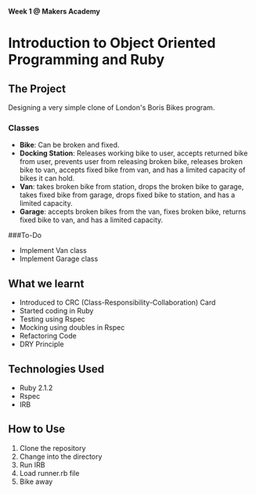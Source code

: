 **Week 1 @ Makers Academy**

# Introduction to Object Oriented Programming and Ruby


## The Project

Designing a very simple clone of London's Boris Bikes program.

### Classes
* **Bike**: Can be broken and fixed.
* **Docking Station**: Releases working bike to user, accepts returned bike from user, prevents user from releasing broken bike, releases broken bike to van, accepts fixed bike from van, and has a limited capacity of bikes it can hold.
* **Van**: takes broken bike from station, drops the broken bike to garage, takes fixed bike from garage, drops fixed bike to station, and has a limited capacity.
* **Garage**: accepts broken bikes from the van, fixes broken bike, returns fixed bike to van, and has a limited capacity.

###To-Do
* Implement Van class
* Implement Garage class

## What we learnt
* Introduced to CRC (Class-Responsibility-Collaboration) Card
* Started coding in Ruby
* Testing using Rspec
* Mocking using doubles in Rspec
* Refactoring Code
* DRY Principle

## Technologies Used
* Ruby 2.1.2
* Rspec
* IRB

## How to Use

1. Clone the repository
2. Change into the directory
3. Run IRB
4. Load runner.rb file
5. Bike away
